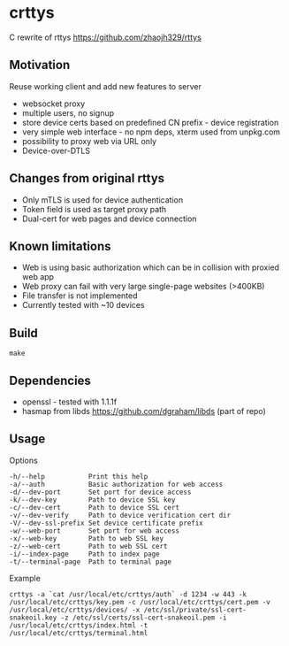 # crttys
C rewrite of rttys https://github.com/zhaojh329/rttys

## Motivation
Reuse working client and add new features to server
* websocket proxy
* multiple users, no signup
* store device certs based on predefined CN prefix - device registration
* very simple web interface - no npm deps, xterm used from unpkg.com
* possibility to proxy web via URL only
* Device-over-DTLS

## Changes from original rttys
* Only mTLS is used for device authentication
* Token field is used as target proxy path
* Dual-cert for web pages and device connection

## Known limitations
* Web is using basic authorization which can be in collision with proxied web app
* Web proxy can fail with very large single-page websites (>400KB)
* File transfer is not implemented
* Currently tested with ~10 devices

## Build
```make```

## Dependencies
* openssl - tested with 1.1.1f
* hasmap from libds https://github.com/dgraham/libds (part of repo)

## Usage
Options
```
-h/--help	    	Print this help
-a/--auth		    Basic authorization for web access
-d/--dev-port		Set port for device access
-k/--dev-key		Path to device SSL key
-c/--dev-cert		Path to device SSL cert
-v/--dev-verify		Path to device verification cert dir
-V/--dev-ssl-prefix	Set device certificate prefix
-w/--web-port		Set port for web access
-x/--web-key		Path to web SSL key
-z/--web-cert		Path to web SSL cert
-i/--index-page		Path to index page
-t/--terminal-page	Path to terminal page
```

Example
```
crttys -a `cat /usr/local/etc/crttys/auth` -d 1234 -w 443 -k /usr/local/etc/crttys/key.pem -c /usr/local/etc/crttys/cert.pem -v /usr/local/etc/crttys/devices/ -x /etc/ssl/private/ssl-cert-snakeoil.key -z /etc/ssl/certs/ssl-cert-snakeoil.pem -i /usr/local/etc/crttys/index.html -t /usr/local/etc/crttys/terminal.html
```